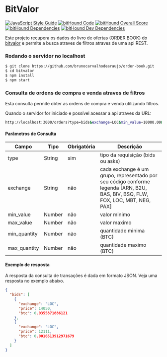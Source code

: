 BitValor
========

[![JavaScript Style Guide](https://img.shields.io/badge/code_style-standard-brightgreen.svg)](https://standardjs.com)
[![bitHound Code](https://www.bithound.io/github/brunocarvalhodearaujo/order-book/badges/code.svg)](https://www.bithound.io/github/brunocarvalhodearaujo/order-book)
[![bitHound Overall Score](https://www.bithound.io/github/brunocarvalhodearaujo/order-book/badges/score.svg)](https://www.bithound.io/github/brunocarvalhodearaujo/order-book)
[![bitHound Dependencies](https://www.bithound.io/github/brunocarvalhodearaujo/order-book/badges/dependencies.svg)](https://www.bithound.io/github/brunocarvalhodearaujo/order-book/master/dependencies/npm)
[![bitHound Dev Dependencies](https://www.bithound.io/github/brunocarvalhodearaujo/order-book/badges/devDependencies.svg)](https://www.bithound.io/github/brunocarvalhodearaujo/order-book/master/dependencies/npm)

Este projeto recupera os dados do livro de ofertas (ORDER BOOK) do [bitvalor](http://bitvalor.com/api) e permite a busca
atraves de filtros atraves de uma api REST.

### Rodando o servidor no localhost

````sh
$ git clone https://github.com/brunocarvalhodearaujo/order-book.git
$ cd bitvalor
$ npm install
$ npm start
````

### Consulta de ordens de compra e venda atraves de filtros

Esta consulta permite obter as ordens de compra e venda utilizando filtros.

Quando o servidor for iniciado e possível acessar a api atraves da URL:

```sh
http://localhost:3000/orders?type=bids&exchange=LOC&min_value=10000.00&max_value=15000.00&max_quantity=0.068965517241379
```

#### Parâmetros de Consulta

| Campo | Tipo | Obrigatória | Descrição |
|-------|------|----------|-----------|
|type|String|sim|tipo da requisição (bids ou asks)|
|exchange|String|não|cada exchange é um grupo, representado por seu código conforme legenda [ARN, B2U, BAS, BIV, BSQ, FLW, FOX, LOC, MBT, NEG, PAX]|
|min_value|Number|não|valor minimo|
|max_value|Number|não|valor maximo|
|min_quantity|Number|não|quantidade minima (BTC)|
|max_quantity|Number|não|quantidade maximo (BTC)|

#### Exemplo de resposta

A resposta da consulta de transações é dada em formato JSON. Veja uma resposta no exemplo abaixo.

````json
{
  "bids": [
    {
      "exchange": "LOC",
      "price": 14050,
      "btc": 0.0355871886121
    },
    {
      "exchange": "LOC",
      "price": 12111,
      "btc": 0.0016513912971679
    }
  ]
}
````

